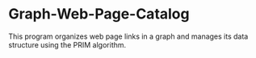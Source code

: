 # Graph-Web-Page-Catalog
This program organizes web page links in a graph and manages its data structure using the PRIM algorithm.
